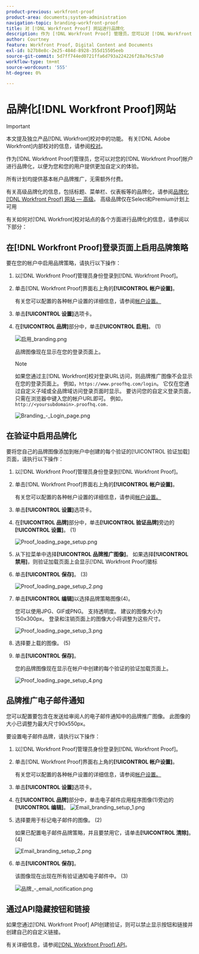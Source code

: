 ```yaml
---
product-previous: workfront-proof
product-area: documents;system-administration
navigation-topic: branding-workfront-proof
title: 对 [!DNL Workfront Proof] 网站进行品牌化
description: 作为 [!DNL Workfront Proof] 管理员，您可以对 [!DNL Workfront Proof] 帐户进行品牌化，以便为您和您的用户提供更自定义的体验。
author: Courtney
feature: Workfront Proof, Digital Content and Documents
exl-id: b27b8e8c-2e25-484d-8928-355d15505eeb
source-git-commit: 5d7ff744ed0721ffa6d793a224226f28a76c57a0
workflow-type: tm+mt
source-wordcount: '555'
ht-degree: 0%

---
```


# 品牌化[!DNL Workfront Proof]网站

>[!IMPORTANT]
>
>本文提及独立产品[!DNL Workfront]校对中的功能。 有关[!DNL Adobe Workfront]内部校对的信息，请参阅[校对](../../../review-and-approve-work/proofing/proofing.md)。

作为[!DNL Workfront Proof]管理员，您可以对您的[!DNL Workfront Proof]帐户进行品牌化，以便为您和您的用户提供更加自定义的体验。

所有计划均提供基本帐户品牌推广，无需额外付费。

有关高级品牌化的信息，包括标题、菜单栏、仪表板等的品牌化，请参阅[品牌化 [!DNL Workfront Proof] 网站 — 高级](../../../workfront-proof/wp-acct-admin/branding/brand-wp-site-advanced.md)。 高级品牌仅在Select和Premium计划上可用

有关如何对[!DNL Workfront]校对站点的各个方面进行品牌化的信息，请参阅以下部分：

## 在[!DNL Workfront Proof]登录页面上启用品牌策略

要在您的帐户中启用品牌策略，请执行以下操作：

1. 以[!DNL Workfront Proof]管理员身份登录到[!DNL Workfront Proof]。
1. 单击[!DNL Workfront Proof]界面右上角的&#x200B;**[!UICONTROL 帐户设置]**。

   有关您可以配置的各种帐户设置的详细信息，请参阅[帐户设置。](https://support.workfront.com/hc/en-us/sections/115000912147-Account-Settings)

1. 单击&#x200B;**[!UICONTROL 设置]**&#x200B;选项卡。
1. 在&#x200B;**[!UICONTROL 品牌]**&#x200B;部分中，单击&#x200B;**[!UICONTROL 启用]**。 (1)

   ![启用_branding.png](assets/enable-branding-350x177.png)

   品牌图像现在显示在您的登录页面上。

   >[!NOTE]
   >
   >如果您通过主[!DNL Workfront]校对登录URL访问，则品牌推广图像不会显示在您的登录页面上。 例如，`https://www.proofhq.com/login`。 它仅在您通过自定义子域或全品牌域访问登录页面时显示。 要访问您的自定义登录页面，只需在浏览器中键入您的帐户URL即可。 例如，`http://<yoursubdomain>.proofhq.com.` <!--For more information about fully branded domains, see "Fully Branded Domains" in the article [Configure a branded domain in [!DNL Workfront Proof]](../../../workfront-proof/wp-acct-admin/branding/configure-branded-domain-in-wp.md).-->

   ![Branding_-_Login_page.png](assets/branding---login-page-350x198.png)

## 在验证中启用品牌化

要将您自己的品牌图像添加到帐户中创建的每个验证的[!UICONTROL 验证加载]页面，请执行以下操作：

1. 以[!DNL Workfront Proof]管理员身份登录到[!DNL Workfront Proof]。
1. 单击[!DNL Workfront Proof]界面右上角的&#x200B;**[!UICONTROL 帐户设置]**。

   有关您可以配置的各种帐户设置的详细信息，请参阅[帐户设置。](https://support.workfront.com/hc/en-us/sections/115000912147-Account-Settings)

1. 单击&#x200B;**[!UICONTROL 设置]**&#x200B;选项卡。
1. 在&#x200B;**[!UICONTROL 品牌]**&#x200B;部分中，单击&#x200B;**[!UICONTROL 验证品牌]**&#x200B;旁边的&#x200B;**[!UICONTROL 设置]**。 (1)

   ![Proof_loading_page_setup.png](assets/proof-loading-page-setup-350x159.png)

1. 从下拉菜单中选择&#x200B;**[!UICONTROL 品牌推广图像]**。
如果选择&#x200B;**[!UICONTROL 禁用]**，则验证加载页面上会显示[!DNL Workfront Proof]徽标

1. 单击&#x200B;**[!UICONTROL 保存]**。 (3)

   ![Proof_loading_page_setup_2.png](assets/proof-loading-page-setup-2-350x164.png)

1. 单击&#x200B;**[!UICONTROL 编辑]**&#x200B;以选择品牌策略图像(4)。

   您可以使用JPG、GIF或PNG。 支持透明度。 建议的图像大小为150x300px。 登录和注销页面上的图像大小将调整为这些尺寸。

   ![Proof_loading_page_setup_3.png](assets/proof-loading-page-setup-3-350x116.png)

1. 选择要上载的图像。 (5)
1. 单击&#x200B;**[!UICONTROL 保存]**。

   您的品牌图像现在显示在帐户中创建的每个验证的验证加载页面上。

   ![Proof_loading_page_setup_4.png](assets/proof-loading-page-setup-4-350x97.png)

## 品牌推广电子邮件通知

您可以配置要包含在发送给审阅人的电子邮件通知中的品牌推广图像。 此图像的大小已调整为最大尺寸90x550px。

要设置电子邮件品牌，请执行以下操作：

1. 以[!DNL Workfront Proof]管理员身份登录到[!DNL Workfront Proof]。
1. 单击[!DNL Workfront Proof]界面右上角的&#x200B;**[!UICONTROL 帐户设置]**。

   有关您可以配置的各种帐户设置的详细信息，请参阅[帐户设置。](https://support.workfront.com/hc/en-us/sections/115000912147-Account-Settings)

1. 单击&#x200B;**[!UICONTROL 设置]**&#x200B;选项卡。
1. 在&#x200B;**[!UICONTROL 品牌]**&#x200B;部分中，单击电子邮件应用程序图像(1)旁边的&#x200B;**[!UICONTROL 编辑]**。
   ![Email_branding_setup_1.png](assets/email-branding-setup-1-350x227.png)

1. 选择要用于标记电子邮件的图像。 (2)

   如果已配置电子邮件品牌策略，并且要禁用它，请单击&#x200B;**[!UICONTROL 清除]**。 (4)

   ![Email_branding_setup_2.png](assets/email-branding-setup-2-350x96.png)

1. 单击&#x200B;**[!UICONTROL 保存]**。

   该图像现在出现在所有验证通知电子邮件中。 (3)

   ![品牌_-_email_notification.png](assets/branding---email-notification-350x195.png)

<!--
<h2 data-mc-conditions="QuicksilverOrClassic.Draft mode">Custom Sub-Domains</h2>
-->

<!--
<p data-mc-conditions="QuicksilverOrClassic.Draft mode">You can add your brand name to your Workfront Proof account URL. For example, your URL might look like this:</p>
-->

<!--
<p data-mc-conditions="QuicksilverOrClassic.Draft mode"><strong>http://yoursubdomain.proofhq.com</strong> </p>
-->

<!--
<p data-mc-conditions="QuicksilverOrClassic.Draft mode">This customization is also included in all your proof links, as well as in the 'From' email address for your proof notifications.</p>
-->

<!--
<p data-mc-conditions="QuicksilverOrClassic.Draft mode">For more information on how to set up a branded sub-domain, see <a href="../../../workfront-proof/wp-acct-admin/branding/configure-branded-domain-in-wp.md" class="MCXref xref">Configure a branded domain in Workfront Proof</a></p>
-->

## 通过API隐藏按钮和链接

如果您通过[!DNL Workfront Proof] API创建验证，则可以禁止显示按钮和链接并创建自己的自定义链接。

有关详细信息，请参阅[[!DNL Workfront Proof] API](https://api.proofhq.com/)。

